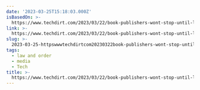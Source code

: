 ```yaml
---
date: '2023-03-25T15:18:03.000Z'
isBasedOn: >-
  https://www.techdirt.com/2023/03/22/book-publishers-wont-stop-until-libraries-are-dead/
link: >-
  https://www.techdirt.com/2023/03/22/book-publishers-wont-stop-until-libraries-are-dead/
slug: >-
  2023-03-25-httpswwwtechdirtcom20230322book-publishers-wont-stop-until-libraries-are-dead
tags:
  - law and order
  - media
  - Tech
title: >-
  https://www.techdirt.com/2023/03/22/book-publishers-wont-stop-until-libraries-are-dead/
---
```


